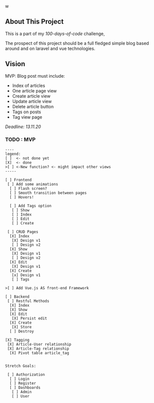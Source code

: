 w
## About This Project

This is a part of my *100-days-of-code* challenge,

The prospect of this project should be a full fledged simple blog 
based around and on laravel and vue technologies.

## Vision

MVP: Blog post must include: 
 - Index of articles
 - One article page view
 - Create article view
 - Update article view
 - Delete article button
 - Tags on posts
 - Tag view page 

_Deadline: 13.11.20_ 

### TODO : MVP 

```
----
legend:
[ ]  <- not done yet
[X]  <- done
>[ ] <-New function? <- might impact other views 
----- 

[ ] Frontend
 [ ] Add some animations
  [ ] Flash screen? 
  [ ] Smooth transition between pages 
  [ ] Hovers!

  [ ] Add Tags option
   [ ] Show
   [ ] Index
   [ ] Edit
   [ ] Create  

 [ ] CRUD Pages
  [X] Index
   [X] Design v1
   [ ] Design v2
  [X] Show
   [X] Design v1
   [ ] Design v2
  [X] Edit
   [X] Design v1
  [X] Create
   [x] Design v1
   [ ] Tags

>[ ] Add Vue.js AS front-end Framework

[ ] Backend
 [ ] Restful Methods
  [X] Index
  [X] Show
  [X] Edit
   [X] Persist edit
  [X] Create
   [X] Store 
  [ ] Destroy
 
[X] Tagging 
 [X] Article-User relationship
 [X] Article-Tag relationship 
  [X] Pivot table article_tag


Stretch Goals: 

 [ ] Authorization
  [ ] Login
  [ ] Register
  [ ] Dashboards
   [ ] Admin
   [ ] User


 

```
